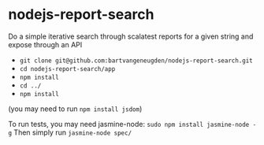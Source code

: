 nodejs-report-search
====================

Do a simple iterative search through scalatest reports for a given string and expose through an API

- `git clone git@github.com:bartvangeneugden/nodejs-report-search.git`
- `cd nodejs-report-search/app`
- `npm install`
- `cd ../`
- `npm install`

(you may need to run `npm install jsdom`)

To run tests, you may need jasmine-node: `sudo npm install jasmine-node -g`
Then simply run `jasmine-node spec/`